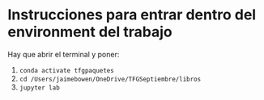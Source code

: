 # Instrucciones para entrar dentro del environment del trabajo  
Hay que abrir el terminal y poner:
1. ```conda activate tfgpaquetes```   
2. ```cd /Users/jaimebowen/OneDrive/TFGSeptiembre/libros ```  
3. ```jupyter lab```

